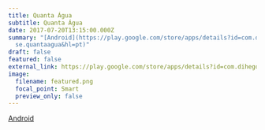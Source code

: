 ```yaml
---
title: Quanta Água
subtitle: Quanta Água
date: 2017-07-20T13:15:00.000Z
summary: "[Android](https://play.google.com/store/apps/details?id=com.dihego.jo\
  se.quantaagua&hl=pt)"
draft: false
featured: false
external_link: https://play.google.com/store/apps/details?id=com.dihego.jose.quantaagua&hl=pt
image:
  filename: featured.png
  focal_point: Smart
  preview_only: false
---
```

[Android](https://play.google.com/store/apps/details?id=com.dihego.jose.quantaagua&hl=pt)